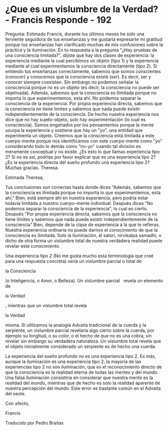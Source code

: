 # ¿Que es un vislumbre de la Verdad? - Francis Responde - 192

Pregunta: Estimado Francis, durante los &uacute;ltimos meses he sido una ferviente seguidora de tus ense&ntilde;anzas y me gustar&iacute;a expresarte mi gratitud porque tus ense&ntilde;anzas han clarificado muchas de mis confusiones sobre la pr&aacute;ctica y la iluminaci&oacute;n. En tu respuesta a la pregunta &quot;&iquest;Hay pruebas de una consciencia limitada?&quot;, dijiste que hay dos clases de experiencia: la experiencia mediante la cual percibimos un objeto (tipo 1) y la experiencia mediante al cual experimentamos la consciencia directamente (tipo 2). Si entiendo tus ense&ntilde;anzas correctamente, sabemos que somos conscientes (conocer) y conocemos que la consciencia existe (ser). Es decir, ser y conocer siempre coexisten. Sin embargo no podemos se&ntilde;alar la consciencia porque no es un objeto (es decir, la consciencia no puede ser objetivada). Adem&aacute;s, sabemos que la consciencia es ilimitada porque no importa lo que experimentemos, esta ah&iacute;. No podemos separar la consciencia de la experiencia. Por propia experiencia directa, sabemos que la consciencia no tiene l&iacute;mites y sabemos que nada puede existir independientemente de la consciencia. De hecho nuestra experiencia nos dice que no hay sujeto-objeto, solo hay experimentaci&oacute;n (lo cual es consciencia). Somos enga&ntilde;ados por los pensamientos porque la mente usurpa la experiencia y sostiene que hay un &quot;yo&quot;, una entidad que experimenta un objeto. Creemos que la consciencia est&aacute; limitada a este cuerpo-mente porque nos identificamos con este cuerpo-mente como &quot;yo&quot; considerando todo lo dem&aacute;s como &ldquo;no-yo&rdquo; cuando tal divisi&oacute;n es meramente conceptual y no existe. &iquest;Es esto lo que llamas experiencia tipo 2? Si no es as&iacute;, podr&iacute;as por favor explicar que es una experiencia tipo 2? &iquest;Es la experiencia directa del sue&ntilde;o profundo una experiencia tipo 2? Muchas gracias. Theresa.

Estimada Theresa,

Tus conclusiones son correctas hasta donde dices &quot;Adem&aacute;s, sabemos que la consciencia es ilimitada porque no importa lo que experimentemos, esta ah&iacute;.&quot; Bien, est&aacute; siempre ah&iacute; en nuestra experiencia, pero podr&iacute;a estar todav&iacute;a limitada a nuestro cuerpo-mente individual. Despu&eacute;s dices &quot;No podemos separar la consciencia de la experiencia&quot;, lo cual es cierto. Despu&eacute;s &quot;Por propia experiencia directa, sabemos que la consciencia no tiene l&iacute;mites y sabemos que nada puede existir independientemente de la consciencia&quot; Bien, depende de la clase de experiencia a la que te refieras. Nuestra experiencia ordinaria no puede darnos el conocimiento de que la consciencia es ilimitada. Solo la iluminaci&oacute;n, el satori, nirvikalpa samadhi, o dicho de otra forma un vislumbre total de nuestra verdadera realidad puede revelar este conocimiento.

Una experiencia tipo 2 (No me gusta mucho esta terminolog&iacute;a que cre&eacute; para una respuesta concreta) ser&iacute;a un vislumbre parcial o total de 

la Consciencia

 (o Inteligencia, o Amor, o Belleza). Un vislumbre parcial
&nbsp; 
revela un elemento de 

la Verdad

, mientras que un vislumbre total revela 

la Verdad

 misma. Si utilizamos la analog&iacute;a Advaita tradicional de la cuerda y la serpiente, un vislumbre parcial revelar&iacute;a algo cierto sobre la cuerda, por ejemplo su longitud, o su color, o el hecho de que no es una cobra, sin revelar sin embargo su verdadera naturaleza. Un vislumbre total revela que el objeto inicialmente considerado un serpiente es de hecho una cuerda.

La experiencia del sue&ntilde;o profundo no es una experiencia tipo 2. Es m&aacute;s, aunque la iluminaci&oacute;n es una experiencia tipo 2, la mayor&iacute;a de las experiencias tipo 2 no son iluminaci&oacute;n, que es el reconocimiento directo de que la consciencia es la realidad eterna de todas las mentes y del mundo. Una falsa iluminaci&oacute;n consistir&iacute;a en considerar que nuestra mente es la realidad del mundo, mientras que de hecho es solo la realidad aparente de nuestra percepci&oacute;n del mundo. Este error es bastante com&uacute;n en el Advaita del oeste.

Con afecto,

Francis

Traducido por Pedro Bra&ntilde;as

